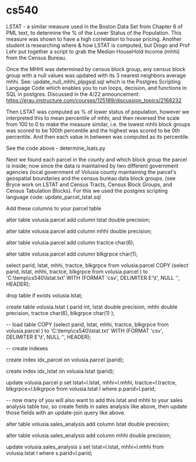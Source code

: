 # cs540
LSTAT - a similar measure used in the Boston Data Set from Chapter 6 of PML text, to determine the % of the Lower Status of the Population.  This measure was shown to have a high correlation to house pricing.  Another student is researching where & how LSTAT is computed, but Diogo and Prof Lehr put together a script to grab the Median HouseHold Income (mhhi) from the Census Bureau.  

Once the MHHI was determined by census block group, any census block group with a null values was updated with its 3 nearest neighbors average mhhi.   See:  update_null_mhhi_plpgsql.sql  which is the Postgres Scripting Language Code which enables you to run loops, decision, and functions in SQL in postgres.  Discussed in the 4/22 announcement:  https://erau.instructure.com/courses/125189/discussion_topics/2168232

Then LSTAT was computed as % of lower status of population, however we interpreted this to mean percentile of mhhi, and then reversed the scale from 100 to 0 to make the measure similar, i.e. the lowest mhhi block groups was scored to be 100th percentile and the highest was scored to be 0th percentile.  And then each value in between was computed as its percentile.

See the code above - determine_lsats.py

Next we found each parcel in the county and which block group the parcel is inside; now since the data is maintained by two different government agencies (local government of Volusia county maintaining the parcel's geospatial boundaries and the census bureau data block groups.  (see Bryce work on LSTAT and Census Tracts, Census Block Groups, and Census Tabulation Blocks).  For this we used the postgres scripting language code:  update_parcel_lstat.sql

Add these columns to your parcel table

alter table volusia.parcel add column lstat double precision;

alter table volusia.parcel add column mhhi double precision;

alter table volusia.parcel add column tractce char(6);

alter table volusia.parcel add column blkgrpce char(1);

 
select parid, lstat, mhhi, tractce, blkgrpce from volusia.parcel 
COPY (select parid, lstat, mhhi, tractce, blkgrpce from volusia.parcel ) to 'C:\temp\cs540\lstat.txt' WITH (FORMAT 'csv', DELIMITER E'\t', NULL '', HEADER);

drop table if exists volusia.lstat;

create table volusia.lstat
(
parid int,
lstat double precision,
mhhi double precision,
tractce char(6),
blkgrpce char(1)
);

-- load table 
COPY (select parid, lstat, mhhi, tractce, blkgrpce from volusia.parcel ) to 'C:\temp\cs540\lstat.txt' WITH (FORMAT 'csv', DELIMITER E'\t', NULL '', HEADER);

-- create indexes

create index idx_parcel on volusia.parcel (parid);

create index idx_lstat on volusia.lstat (parid);

update volusia.parcel p set lstat=l.lstat, mhhi=l.mhhi, tractce=l.tractce, blkgrpce=l.blkgrpce from volusia.lstat l where p.parid=l.parid;

-- now many of you will also want to add this lstat and mhhi to your sales analysis table too, so create fields in sales analysis like above, then update those fields with an update-join query like above.


alter table volusia.sales_analysis add column lstat double precision;

alter table volusia.sales_analysis add column mhhi double precision;

update volusia.sales_analysis s set lstat=l.lstat, mhhi=l.mhhi from volusia.lstat l where s.parid=l.parid;


